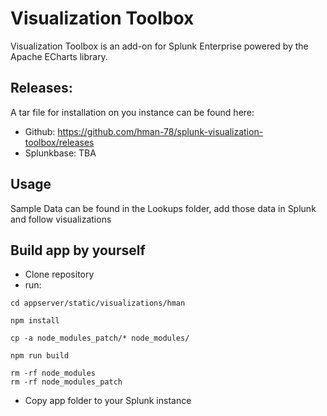 # Visualization Toolbox
Visualization Toolbox is an add-on for Splunk Enterprise powered by the Apache ECharts library.



## Releases:
A tar file for installation on you instance can be found here:
* Github: https://github.com/hman-78/splunk-visualization-toolbox/releases
* Splunkbase: TBA
## Usage
Sample Data can be found in the Lookups folder, add those data in Splunk and follow visualizations


## Build app by yourself
* Clone repository
* run:
```
cd appserver/static/visualizations/hman

npm install

cp -a node_modules_patch/* node_modules/

npm run build

rm -rf node_modules
rm -rf node_modules_patch  
```
* Copy app folder to your Splunk instance
